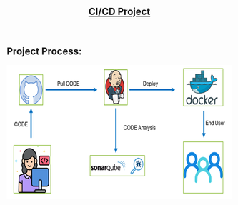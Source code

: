 <h2 align="center"><u>CI/CD Project</u></h2>


<p align="center">
<br>
</p>


<h2>Project Process:</h2>

<img src="https://github.com/xingr121/portfolio/blob/main/projectScreenshot/cicd.png" alt="screenshots" width="800" height="300">  

